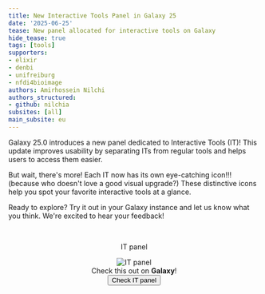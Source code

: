 ```yaml
---
title: New Interactive Tools Panel in Galaxy 25
date: '2025-06-25'
tease: New panel allocated for interactive tools on Galaxy
hide_tease: true
tags: [tools]
supporters:
- elixir
- denbi
- unifreiburg
- nfdi4bioimage
authors: Amirhossein Nilchi
authors_structured:
- github: nilchia
subsites: [all]
main_subsite: eu
---
```


Galaxy 25.0 introduces a new panel dedicated to Interactive Tools (IT)! This update improves usability by separating ITs from regular tools and helps users to access them easier.

But wait, there's more! Each IT now has its own eye-catching icon!!! (because who doesn't love a good visual upgrade?) These distinctive icons help you spot your favorite interactive tools at a glance.

Ready to explore? Try it out in your Galaxy instance and let us know what you think. We're excited to hear your feedback!

<div align="center">

<br/>

IT panel

<img src="static/it_icon.gif" alt="IT panel"/>

<br/>
</div>


<div align="center">
Check this out on <strong>Galaxy</strong>!
</div>

<div align="center">
    <a href="https://usegalaxy.eu/interactivetool_entry_points/list">
      <button type="button" class="btn btn-primary btn-lg">Check IT panel</button>
    </a>
</div>
